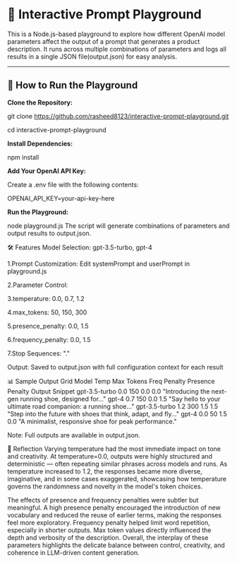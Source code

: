 # 🧠 Interactive Prompt Playground

This is a Node.js-based playground to explore how different OpenAI model parameters affect the output of a prompt that generates a product description. It runs across multiple combinations of parameters and logs all results in a single JSON file(output.json) for easy analysis.

---

## 🚀 How to Run the Playground

**Clone the Repository:**

git clone https://github.com/rasheed8123/interactive-prompt-playground.git

cd interactive-prompt-playground


**Install Dependencies:**


npm install

**Add Your OpenAI API Key:**

Create a .env file with the following contents:

OPENAI_API_KEY=your-api-key-here


**Run the Playground:**

node playground.js
The script will generate combinations of parameters and output results to output.json.


🛠 Features
Model Selection: gpt-3.5-turbo, gpt-4

1.Prompt Customization: Edit systemPrompt and userPrompt in playground.js

2.Parameter Control:

3.temperature: 0.0, 0.7, 1.2

4.max_tokens: 50, 150, 300

5.presence_penalty: 0.0, 1.5

6.frequency_penalty: 0.0, 1.5

7.Stop Sequences:  "."

Output: Saved to output.json with full configuration context for each result

📊 Sample Output Grid
Model	        Temp	Max   Tokens	Freq  Penalty	Presence Penalty	Output Snippet
gpt-3.5-turbo	0.0	    150	  0.0	    0.0	  "Introducing the next-gen running shoe, designed for..."
gpt-4	        0.7	    150	  0.0	    1.5	  "Say hello to your ultimate road companion: a running shoe..."
gpt-3.5-turbo	1.2	    300	  1.5	    1.5	  "Step into the future with shoes that think, adapt, and fly..."
gpt-4       	0.0	    50	  1.5	    0.0	  "A minimalist, responsive shoe for peak performance."

Note: Full outputs are available in output.json.

🧠 Reflection
Varying temperature had the most immediate impact on tone and creativity. At temperature=0.0, outputs were highly structured and deterministic — often repeating similar phrases across models and runs. As temperature increased to 1.2, the responses became more diverse, imaginative, and in some cases exaggerated, showcasing how temperature governs the randomness and novelty in the model's token choices.

The effects of presence and frequency penalties were subtler but meaningful. A high presence penalty encouraged the introduction of new vocabulary and reduced the reuse of earlier terms, making the responses feel more exploratory. Frequency penalty helped limit word repetition, especially in shorter outputs. Max token values directly influenced the depth and verbosity of the description. Overall, the interplay of these parameters highlights the delicate balance between control, creativity, and coherence in LLM-driven content generation.

